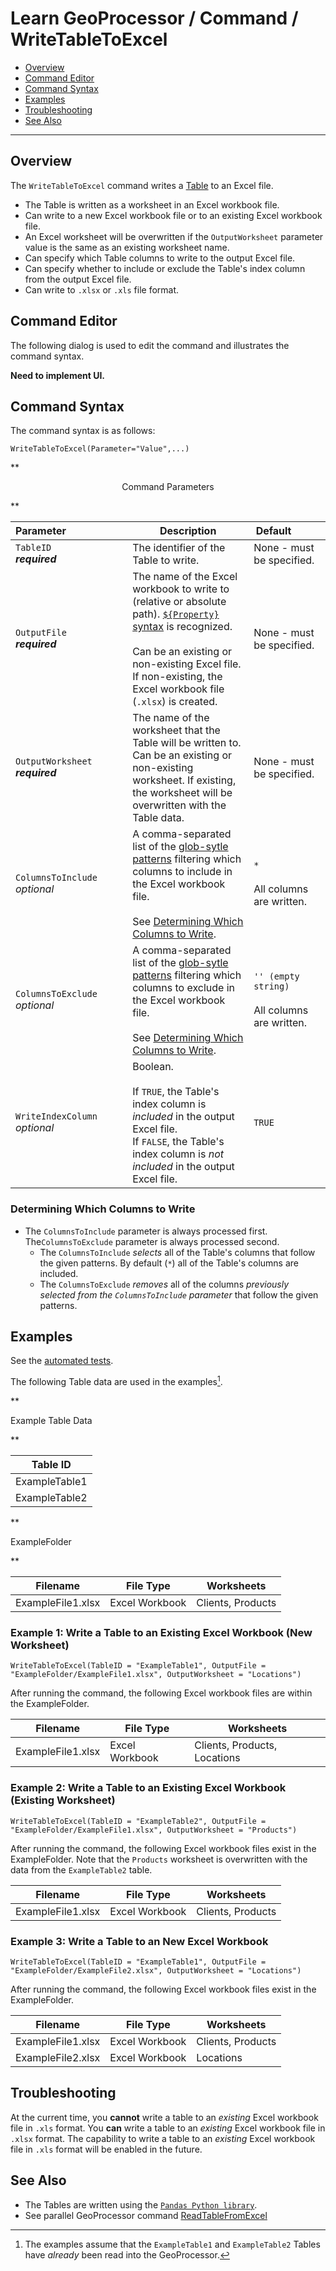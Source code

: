# Learn GeoProcessor / Command / WriteTableToExcel #

* [Overview](#overview)
* [Command Editor](#command-editor)
* [Command Syntax](#command-syntax)
* [Examples](#examples)
* [Troubleshooting](#troubleshooting)
* [See Also](#see-also)

-------------------------

## Overview ##

The `WriteTableToExcel` command writes a [Table](../../introduction#table) to an Excel file. 

* The Table is written as a worksheet in an Excel workbook file. 
* Can write to a new Excel workbook file or to an existing Excel workbook file. 
* An Excel worksheet will be overwritten if the `OutputWorksheet` parameter value is the same as an existing worksheet name. 
* Can specify which Table columns to write to the output Excel file. 
* Can specify whether to include or exclude the Table's index column from the output Excel file.
* Can write to `.xlsx` or `.xls` file format. 

## Command Editor ##

The following dialog is used to edit the command and illustrates the command syntax.

**Need to implement UI.**

## Command Syntax ##

The command syntax is as follows:

```text
WriteTableToExcel(Parameter="Value",...)
```
**<p style="text-align: center;">
Command Parameters
</p>**

|**Parameter**&nbsp;&nbsp;&nbsp;&nbsp;&nbsp;&nbsp;&nbsp;&nbsp;&nbsp;&nbsp;&nbsp;&nbsp;&nbsp;&nbsp;&nbsp;&nbsp;&nbsp;&nbsp;&nbsp;&nbsp;&nbsp; | **Description** | **Default**&nbsp;&nbsp;&nbsp;&nbsp;&nbsp;&nbsp;&nbsp;&nbsp;&nbsp;&nbsp; |
| --------------|-----------------|----------------- |
| `TableID` <br>  **_required_**| The identifier of the Table to write.| None - must be specified. |
| `OutputFile` <br>  **_required_**| The name of the Excel workbook to write to (relative or absolute path). [`${Property}` syntax](../../introduction/#geoprocessor-properties-property) is recognized. <br><br> Can be an existing or non-existing Excel file. If non-existing, the Excel workbook file (`.xlsx`) is created. | None - must be specified. |
| `OutputWorksheet` <br>  **_required_**| The name of the worksheet that the Table will be written to. Can be an existing or non-existing worksheet. If existing, the worksheet will be overwritten with the Table data. |None - must be specified. |
|`ColumnsToInclude`<br> *optional*| A comma-separated list of the [glob-sytle patterns](https://en.wikipedia.org/wiki/Glob_(programming)) filtering which columns to include in the Excel workbook file. <br><br> See [Determining Which Columns to Write](#determining-which-columns-to-write).| `*` <br><br> All columns are written. |  
|`ColumnsToExclude`<br> *optional*| A comma-separated list of the [glob-sytle patterns](https://en.wikipedia.org/wiki/Glob_(programming)) filtering which columns to exclude in the Excel workbook file. <br><br> See [Determining Which Columns to Write](#determining-which-columns-to-write).| `'' (empty string)` <br><br> All columns are written. |
|`WriteIndexColumn`<br> *optional*| Boolean. <br><br> If `TRUE`, the Table's index column is *included* in the output Excel file. <br> If `FALSE`, the Table's index column is *not included* in the output Excel file.|`TRUE`|

### Determining Which Columns to Write

* The `ColumnsToInclude` parameter is always processed first. The`ColumnsToExclude` parameter is always processed second. 
	* The `ColumnsToInclude` *selects* all of the Table's columns that follow the given patterns. By default (`*`) all of the Table's columns are included. 
	* The `ColumnsToExclude` *removes* all of the columns *previously selected from the `ColumnsToInclude` parameter* that follow the given patterns. 

## Examples ##

See the [automated tests](https://github.com/OpenWaterFoundation/owf-app-geoprocessor-python-test/tree/master/test/commands/WriteTableToExcel).

The following Table data are used in the examples[^1]. 
[^1]: The examples assume that the `ExampleTable1` and `ExampleTable2` Tables have *already* been read into the GeoProcessor.

**<p style="text-align: left;">
Example Table Data
</p>**

| Table ID|
| ---- | 
| ExampleTable1  | 
| ExampleTable2	| 

**<p style="text-align: left;">
ExampleFolder
</p>**

|Filename|File Type|Worksheets|
| ---- |---|----|
| ExampleFile1.xlsx |Excel Workbook|Clients, Products|



### Example 1: Write a Table to an Existing Excel Workbook (New Worksheet) ###

```
WriteTableToExcel(TableID = "ExampleTable1", OutputFile = "ExampleFolder/ExampleFile1.xlsx", OutputWorksheet = "Locations")
```

After running the command, the following Excel workbook files are within the ExampleFolder. 

|Filename|File Type|Worksheets|
| ---- |---|----|
| ExampleFile1.xlsx |Excel Workbook|Clients, Products, Locations|


### Example 2: Write a Table to an Existing Excel Workbook (Existing Worksheet) ###

```
WriteTableToExcel(TableID = "ExampleTable2", OutputFile = "ExampleFolder/ExampleFile1.xlsx", OutputWorksheet = "Products")
```

After running the command, the following Excel workbook files exist in the ExampleFolder. Note that the `Products` worksheet is overwritten with the data from the `ExampleTable2` table.

|Filename|File Type|Worksheets|
| ---- |---|----|
| ExampleFile1.xlsx |Excel Workbook|Clients, Products|

### Example 3: Write a Table to an New Excel Workbook ###

```
WriteTableToExcel(TableID = "ExampleTable1", OutputFile = "ExampleFolder/ExampleFile2.xlsx", OutputWorksheet = "Locations")
```

After running the command, the following Excel workbook files exist in the ExampleFolder. 

|Filename|File Type|Worksheets|
| ---- |---|----|
| ExampleFile1.xlsx |Excel Workbook|Clients, Products|
| ExampleFile2.xlsx|Excel Workbook|Locations|


## Troubleshooting ##

At the current time, you **cannot** write a table to an *existing* Excel workbook file in `.xls` format. 
You **can** write a table to an *existing* Excel workbook file in `.xlsx` format. 
The capability to write a table to an *existing* Excel workbook file in `.xls` format will be enabled in the future. 

## See Also ##

- The Tables are written using the [`Pandas Python library`](https://pandas.pydata.org/). 
- See parallel GeoProcessor command [ReadTableFromExcel](../ReadTableFromExcel/ReadTableFromExcel.md)
